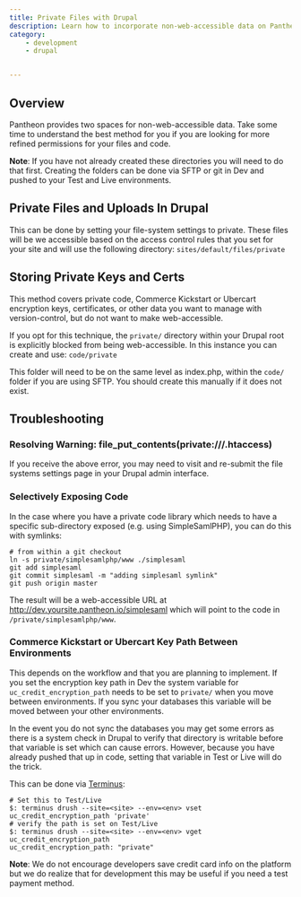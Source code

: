```yaml
---
title: Private Files with Drupal
description: Learn how to incorporate non-web-accessible data on Pantheon's platform.
category:
    - development
    - drupal


---
```


## Overview
Pantheon provides two spaces for non-web-accessible data. Take some time to understand the best method for you if you are looking for more refined permissions for your files and code.

**Note**: If you have not already created these directories you will need to do that first. Creating the folders can be done via SFTP or git in Dev and pushed to your Test and Live environments.

## Private Files and Uploads In Drupal

This can be done by setting your file-system settings to private. These files will be we accessible based on the access control rules that you set for your site and will use the following directory: `sites/default/files/private`

## Storing Private Keys and Certs

This method covers private code, Commerce Kickstart or Ubercart encryption keys, certificates, or other data you want to manage with version-control, but do not want to make web-accessible.

If you opt for this technique, the `private/` directory within your Drupal root is explicitly blocked from being web-accessible. In this instance you can create and use: `code/private`

This folder will need to be on the same level as index.php, within the `code/` folder if you are using SFTP. You should create this manually if it does not exist.

## Troubleshooting

### Resolving Warning: file_put_contents(private:///.htaccess)

If you receive the above error, you may need to visit and re-submit the file systems settings page in your Drupal admin interface.

### Selectively Exposing Code

In the case where you have a private code library which needs to have a specific sub-directory exposed (e.g. using SimpleSamlPHP), you can do this with symlinks:

    # from within a git checkout
    ln -s private/simplesamlphp/www ./simplesaml
    git add simplesaml
    git commit simplesaml -m "adding simplesaml symlink"
    git push origin master

The result will be a web-accessible URL at http://dev.yoursite.pantheon.io/simplesaml which will point to the code in `/private/simplesamlphp/www`.

### Commerce Kickstart or Ubercart Key Path Between Environments

This depends on the workflow and that you are planning to implement. If you set the encryption key path in Dev the system variable for `uc_credit_encryption_path` needs to be set to `private/` when you move between environments. If you sync your databases this variable will be moved between your other environments.

In the event you do not sync the databases you may get some errors as there is a system check in Drupal to verify that directory is writable before that variable is set which can cause errors. However, because you have already pushed that up in code, setting that variable in Test or Live will do the trick.

This can be done via [Terminus](https://github.com/pantheon-systems/cli):

    # Set this to Test/Live
    $: terminus drush --site=<site> --env=<env> vset uc_credit_encryption_path 'private'
    # verify the path is set on Test/Live
    $: terminus drush --site=<site> --env=<env> vget uc_credit_encryption_path
    uc_credit_encryption_path: "private"

**Note**: We do not encourage developers save credit card info on the platform but we do realize that for development this may be useful if you need a test payment method.
